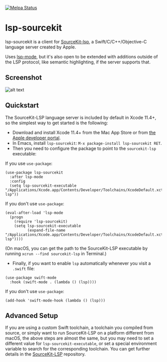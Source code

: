[![Melpa Status](http://melpa.milkbox.net/packages/lsp-sourcekit-badge.svg)](http://melpa.milkbox.net/#/lsp-sourcekit)

# lsp-sourcekit

lsp-sourcekit is a client for [SourceKit-lsp](https://github.com/apple/sourcekit-lsp), a Swift/C/C++/Objective-C language server created by Apple.

Uses [lsp-mode](https://github.com/emacs-lsp/lsp-mode), but it's also open to be extended with additions outside of the LSP protocol, like semantic highlighting, if the server supports that.

## Screenshot

![alt text](https://github.com/emacs-lsp/lsp-sourcekit/raw/master/images/main_screenshot.png "Screenshot of SourceKit-lsp in Emacs")

## Quickstart

The SourceKit-LSP language server is included by default in Xcode 11.4+, so the simplest way to get started is the following:

- Download and install Xcode 11.4+ from the Mac App Store or from [the Apple developer portal](https://developer.apple.com).
- In Emacs, install `lsp-sourcekit`: `M-x package-install lsp-sourcekit RET`.
- Then you need to configure the package to point to the `sourcekit-lsp` executable:

If you use `use-package`:

```elisp
(use-package lsp-sourcekit
  :after lsp-mode
  :config
  (setq lsp-sourcekit-executable "/Applications/Xcode.app/Contents/Developer/Toolchains/XcodeDefault.xctoolchain/usr/bin/sourcekit-lsp"))
```

If you don't use `use-package`:

```elisp
(eval-after-load 'lsp-mode
  (progn
    (require 'lsp-sourcekit)
    (setq lsp-sourcekit-executable
          (expand-file-name "/Applications/Xcode.app/Contents/Developer/Toolchains/XcodeDefault.xctoolchain/usr/bin/sourcekit-lsp"))))
```

(On macOS, you can get the path to the SourceKit-LSP executable by running `xcrun --find sourcekit-lsp` in Terminal.)

- Finally, if you want to enable `lsp` automatically whenever you visit a `.swift` file:

```elisp
(use-package swift-mode
  :hook (swift-mode . (lambda () (lsp))))
```

If you don't use `use-package`:

```elisp
(add-hook 'swift-mode-hook (lambda () (lsp)))
```

## Advanced Setup

If you are using a custom Swift toolchain, a toolchain you compiled from source, or simply want to run SourceKit-LSP on a platform different from macOS, the above steps are almost the same, but you may need to set a different value for `lsp-sourcekit-executable`, or set a special environment variable to search for the corresponding toolchain. You can get further details in the [SourceKit-LSP](https://github.com/apple/sourcekit-lsp) repository.
